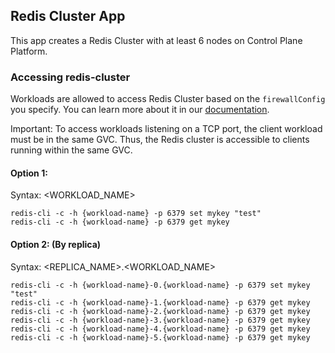## Redis Cluster App

This app creates a Redis Cluster with at least 6 nodes on Control Plane Platform.

### Accessing redis-cluster

Workloads are allowed to access Redis Cluster based on the `firewallConfig` you specify. You can learn more about it in our [documentation](https://docs.controlplane.com/reference/workload#internal).

Important: To access workloads listening on a TCP port, the client workload must be in the same GVC. Thus, the Redis cluster is accessible to clients running within the same GVC.

#### Option 1:

Syntax: <WORKLOAD_NAME>

```
redis-cli -c -h {workload-name} -p 6379 set mykey "test"
redis-cli -c -h {workload-name} -p 6379 get mykey
```

#### Option 2: (By replica)

Syntax: <REPLICA_NAME>.<WORKLOAD_NAME>

```
redis-cli -c -h {workload-name}-0.{workload-name} -p 6379 set mykey "test"
redis-cli -c -h {workload-name}-1.{workload-name} -p 6379 get mykey
redis-cli -c -h {workload-name}-2.{workload-name} -p 6379 get mykey
redis-cli -c -h {workload-name}-3.{workload-name} -p 6379 get mykey
redis-cli -c -h {workload-name}-4.{workload-name} -p 6379 get mykey
redis-cli -c -h {workload-name}-5.{workload-name} -p 6379 get mykey
```